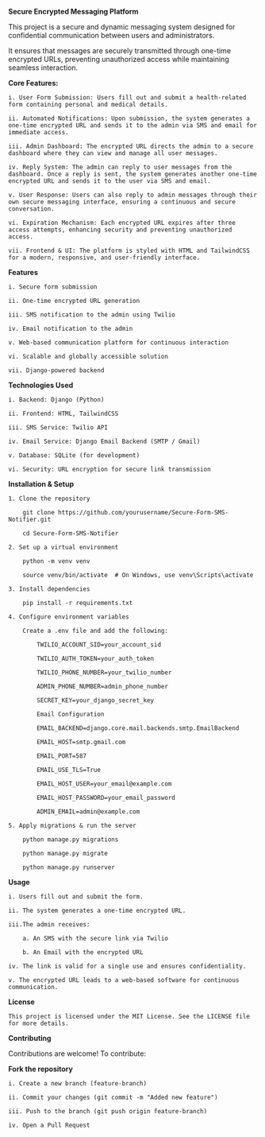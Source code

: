 __Secure Encrypted Messaging Platform__

This project is a secure and dynamic messaging system designed for confidential communication between users and administrators.

It ensures that messages are securely transmitted through one-time encrypted URLs, preventing unauthorized access while maintaining seamless interaction.

__Core Features:__

    i. User Form Submission: Users fill out and submit a health-related form containing personal and medical details.

    ii. Automated Notifications: Upon submission, the system generates a one-time encrypted URL and sends it to the admin via SMS and email for immediate access.

    iii. Admin Dashboard: The encrypted URL directs the admin to a secure dashboard where they can view and manage all user messages.

    iv. Reply System: The admin can reply to user messages from the dashboard. Once a reply is sent, the system generates another one-time encrypted URL and sends it to the user via SMS and email.

    v. User Response: Users can also reply to admin messages through their own secure messaging interface, ensuring a continuous and secure conversation.

    vi. Expiration Mechanism: Each encrypted URL expires after three access attempts, enhancing security and preventing unauthorized access.

    vii. Frontend & UI: The platform is styled with HTML and TailwindCSS for a modern, responsive, and user-friendly interface.

__Features__

    i. Secure form submission

    ii. One-time encrypted URL generation

    iii. SMS notification to the admin using Twilio

    iv. Email notification to the admin

    v. Web-based communication platform for continuous interaction

    vi. Scalable and globally accessible solution

    vii. Django-powered backend

__Technologies Used__

    i. Backend: Django (Python)

    ii. Frontend: HTML, TailwindCSS

    iii. SMS Service: Twilio API

    iv. Email Service: Django Email Backend (SMTP / Gmail)

    v. Database: SQLite (for development)

    vi. Security: URL encryption for secure link transmission


__Installation & Setup__

    1. Clone the repository

        git clone https://github.com/yourusername/Secure-Form-SMS-Notifier.git

        cd Secure-Form-SMS-Notifier

    2. Set up a virtual environment

        python -m venv venv

        source venv/bin/activate  # On Windows, use venv\Scripts\activate

    3. Install dependencies

        pip install -r requirements.txt

    4. Configure environment variables

        Create a .env file and add the following:

            TWILIO_ACCOUNT_SID=your_account_sid

            TWILIO_AUTH_TOKEN=your_auth_token

            TWILIO_PHONE_NUMBER=your_twilio_number

            ADMIN_PHONE_NUMBER=admin_phone_number

            SECRET_KEY=your_django_secret_key

            Email Configuration
            
            EMAIL_BACKEND=django.core.mail.backends.smtp.EmailBackend
            
            EMAIL_HOST=smtp.gmail.com
            
            EMAIL_PORT=587
            
            EMAIL_USE_TLS=True
            
            EMAIL_HOST_USER=your_email@example.com
            
            EMAIL_HOST_PASSWORD=your_email_password
            
            ADMIN_EMAIL=admin@example.com
    
    5. Apply migrations & run the server

        python manage.py migrations

        python manage.py migrate

        python manage.py runserver

__Usage__

    i. Users fill out and submit the form.

    ii. The system generates a one-time encrypted URL.

    iii.The admin receives:

        a. An SMS with the secure link via Twilio

        b. An Email with the encrypted URL

    iv. The link is valid for a single use and ensures confidentiality.

    v. The encrypted URL leads to a web-based software for continuous communication.
    
__License__

    This project is licensed under the MIT License. See the LICENSE file for more details.

__Contributing__

Contributions are welcome! To contribute:

__Fork the repository__

    i. Create a new branch (feature-branch)

    ii. Commit your changes (git commit -m "Added new feature")

    iii. Push to the branch (git push origin feature-branch)

    iv. Open a Pull Request